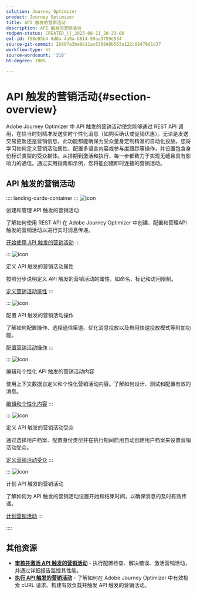 ```yaml
---
solution: Journey Optimizer
product: Journey Optimizer
title: API 触发的营销活动
description: API 触发的营销活动
redpen-status: CREATED_||_2025-08-11_20-23-06
exl-id: f98e85b4-8d8a-4a9a-b814-59aa3759e534
source-git-commit: 2b907a3be8b11ac6308d0b563e122c88478d1d37
workflow-type: ht
source-wordcount: '318'
ht-degree: 100%

---
```


# API 触发的营销活动{#section-overview}

Adobe Journey Optimizer 中 API 触发的营销活动使您能够通过 REST API 调用，在恰当时刻精准发送实时个性化消息（如购买确认或促销优惠）。无论是发送交易更新还是营销信息，此功能都能确保为受众量身定制精准的自动化投放。您将学习如何定义营销活动属性、配置多语言内容或参与度跟踪等操作，并设置包含身份标识类型的受众群体。从排期到激活和执行，每一步都致力于实现无缝且具有影响力的通信。通过实用指南和示例，您将能创建即时连接的营销活动。

## API 触发的营销活动

:::: landing-cards-container
:::
![icon](https://cdn.experienceleague.adobe.com/icons/circle-play.svg?lang=zh-Hans)

创建和管理 API 触发的营销活动

了解如何使用 REST API 在 Adobe Journey Optimizer 中创建、配置和管理API触发的营销活动以进行实时消息传递。

[开始使用 API 触发的营销活动](../using/campaigns/api-triggered-campaigns.md)
:::

:::
![icon](https://cdn.experienceleague.adobe.com/icons/list-check.svg)

定义 API 触发的营销活动属性

按照分步说明定义 API 触发的营销活动的属性，如命名、标记和访问限制。

[定义营销活动属性](../using/campaigns/api-triggered-campaign-properties.md)
:::

:::
![icon](https://cdn.experienceleague.adobe.com/icons/gear.svg)

配置 API 触发的营销活动操作

了解如何配置操作、选择通信渠道、优化消息投放以及启用快速投放模式等附加功能。

[配置营销活动操作](../using/campaigns/api-triggered-campaign-action.md)
:::

:::
![icon](https://cdn.experienceleague.adobe.com/icons/bullseye.svg)

编辑和个性化 API 触发的营销活动内容

使用上下文数据自定义和个性化营销活动内容。了解如何设计、测试和配置有效的消息。

[编辑和个性化内容](../using/campaigns/api-triggered-campaign-content.md)
:::

:::
![icon](https://cdn.experienceleague.adobe.com/icons/users.svg)

定义 API 触发的营销活动受众

通过选择用户档案、配置身份类型并在执行期间启用自动创建用户档案来设置营销活动受众。

[定义营销活动受众](../using/campaigns/api-triggered-campaign-audience.md)
:::

:::
![icon](https://cdn.experienceleague.adobe.com/icons/clock.svg)

计划 API 触发的营销活动

了解如何为 API 触发的营销活动设置开始和结束时间，以确保消息的及时有效传递。

[计划营销活动](../using/campaigns/api-triggered-campaign-schedule.md)
:::

::::


## 其他资源

- **[审核并激活 API 触发的营销活动](../using/campaigns/review-activate-api-triggered-campaign.md)** - 执行配置检查、解决错误、激活营销活动，并通过详细报告监控其性能。
- **[执行 API 触发的营销活动](../using/campaigns/trigger-campaigns.md)** - 了解如何在 Adobe Journey Optimizer 中有效检索 cURL 请求、构建有效负载并触发 API 触发的营销活动。
